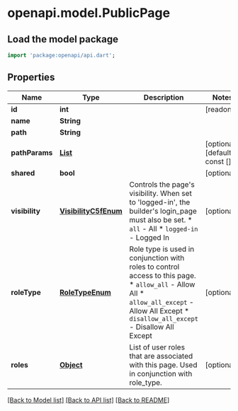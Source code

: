 # openapi.model.PublicPage

## Load the model package
```dart
import 'package:openapi/api.dart';
```

## Properties
Name | Type | Description | Notes
------------ | ------------- | ------------- | -------------
**id** | **int** |  | [readonly] 
**name** | **String** |  | 
**path** | **String** |  | 
**pathParams** | [**List<PathParam>**](PathParam.md) |  | [optional] [default to const []]
**shared** | **bool** |  | [optional] 
**visibility** | [**VisibilityC5fEnum**](VisibilityC5fEnum.md) | Controls the page's visibility. When set to 'logged-in', the builder's login_page must also be set.  * `all` - All * `logged-in` - Logged In | [optional] 
**roleType** | [**RoleTypeEnum**](RoleTypeEnum.md) | Role type is used in conjunction with roles to control access to this page.  * `allow_all` - Allow All * `allow_all_except` - Allow All Except * `disallow_all_except` - Disallow All Except | [optional] 
**roles** | [**Object**](.md) | List of user roles that are associated with this page. Used in conjunction with role_type. | [optional] 

[[Back to Model list]](../README.md#documentation-for-models) [[Back to API list]](../README.md#documentation-for-api-endpoints) [[Back to README]](../README.md)


